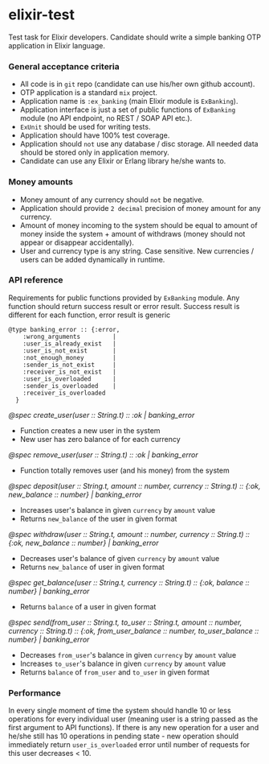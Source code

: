 # elixir-test

Test task for Elixir developers. Candidate should write a simple banking OTP application in Elixir language.

### General acceptance criteria

- All code is in `git` repo (candidate can use his/her own github account).
- OTP application is a standard `mix` project.
- Application name is `:ex_banking` (main Elixir module is `ExBanking`).
- Application interface is just a set of public functions of `ExBanking` module (no API endpoint, no REST / SOAP API etc.).
- `ExUnit` should be used for writing tests.
- Application should have 100% test coverage.
- Application should `not` use any database / disc storage. All needed data should be stored only in application memory.
- Candidate can use any Elixir or Erlang library he/she wants to.

### Money amounts

- Money amount of any currency should `not` be negative.
- Application should provide `2 decimal` precision of money amount for any currency.
- Amount of money incoming to the system should be equal to amount of money inside the system + amount of withdraws (money should not appear or disappear accidentally).
- User and currency type is any string. Case sensitive. New currencies / users can be added dynamically in runtime.

### API reference

Requirements for public functions provided by `ExBanking` module. Any function should return success result or error result. Success result is different for each function, error result is generic

```
@type banking_error :: {:error,
    :wrong_arguments         |
    :user_is_already_exist   |
    :user_is_not_exist       |
    :not_enough_money        |
    :sender_is_not_exist     |
    :receiver_is_not_exist   |
    :user_is_overloaded      |
    :sender_is_overloaded    |
    :receiver_is_overloaded
  }
```

*@spec create_user(user :: String.t) :: :ok | banking_error*

- Function creates a new user in the system
- New user has zero balance of for each currency

*@spec remove_user(user :: String.t) :: :ok | banking_error*

- Function totally removes user (and his money) from the system

*@spec deposit(user :: String.t, amount :: number, currency :: String.t) :: {:ok, new_balance :: number} | banking_error*

- Increases user's balance in given `currency` by `amount` value
- Returns `new_balance` of the user in given format

*@spec withdraw(user :: String.t, amount :: number, currency :: String.t) :: {:ok, new_balance :: number} | banking_error*

- Decreases user's balance of given `currency` by `amount` value
- Returns `new_balance` of user in given format

*@spec get_balance(user :: String.t, currency :: String.t) :: {:ok, balance :: number} | banking_error*

- Returns `balance` of a user in given format

*@spec send(from_user :: String.t, to_user :: String.t, amount :: number, currency :: String.t) :: {:ok, from_user_balance :: number, to_user_balance :: number} | banking_error*

- Decreases `from_user`'s balance in given `currency` by `amount` value
- Increases `to_user`'s balance in given `currency` by `amount` value
- Returns `balance` of `from_user` and `to_user` in given format

### Performance

In every single moment of time the system should handle 10 or less operations for every individual user (meaning user is a string passed as the first argument to API functions). If there is any new operation for a user and he/she still has 10 operations in pending state - new operation should immediately return `user_is_overloaded` error until number of requests for this user decreases < 10.
